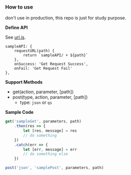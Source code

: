 
### How to use

don't use in production, this repo is just for study purpose.

**Define API** 

See [url.js](src/api/url.js).

```
sampleAPI: {
	requestURL(path) {
		return `sampleAPI/ + ${path}`
	},
	onSuccess: 'Get Request Success',
	onFail: 'Get Request Fail'
},
```

**Support Methods**
* get(action, parameter, [path])
* post(type, action, parameter, [path])
  * type: `json` or `qs` 


**Sample Code**
```js
get('sampleGet', parameters, path)
	.then(res => {
		let [res, message] = res
		// do something
	})
	.catch(err => {
		let [err, message] = err
		// do something else
	})

post('json', 'samplePost', parameters, path)
```